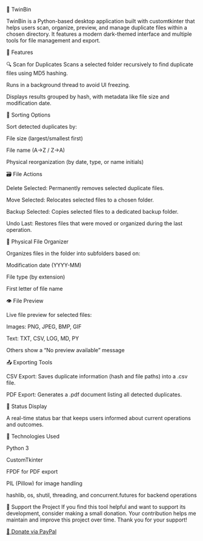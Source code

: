 🔁 TwinBin

TwinBin is a Python-based desktop application built with customtkinter that helps users scan, organize, preview, and manage duplicate files within a chosen directory. It features a modern dark-themed interface and multiple tools for file management and export.

🧰 Features

🔍 Scan for Duplicates
Scans a selected folder recursively to find duplicate files using MD5 hashing.

Runs in a background thread to avoid UI freezing.

Displays results grouped by hash, with metadata like file size and modification date.

🧠 Sorting Options

Sort detected duplicates by:

File size (largest/smallest first)

File name (A→Z / Z→A)

Physical reorganization (by date, type, or name initials)

🗃️ File Actions

Delete Selected: Permanently removes selected duplicate files.

Move Selected: Relocates selected files to a chosen folder.

Backup Selected: Copies selected files to a dedicated backup folder.

Undo Last: Restores files that were moved or organized during the last operation.

📂 Physical File Organizer

Organizes files in the folder into subfolders based on:

Modification date (YYYY-MM)

File type (by extension)

First letter of file name

👁️ File Preview

Live file preview for selected files:

Images: PNG, JPEG, BMP, GIF

Text: TXT, CSV, LOG, MD, PY

Others show a “No preview available” message

📤 Exporting Tools

CSV Export: Saves duplicate information (hash and file paths) into a .csv file.

PDF Export: Generates a .pdf document listing all detected duplicates.

🧾 Status Display

A real-time status bar that keeps users informed about current operations and outcomes.

🧱 Technologies Used

Python 3

CustomTkinter

FPDF for PDF export

PIL (Pillow) for image handling

hashlib, os, shutil, threading, and concurrent.futures for backend operations





💖 Support the Project
If you find this tool helpful and want to support its development, consider making a small donation. Your contribution helps me maintain and improve this project over time.
Thank you for your support!

[💸 Donate via PayPal](https://www.paypal.com/donate/?hosted_button_id=DRAN8WPQL2JAQ)




















